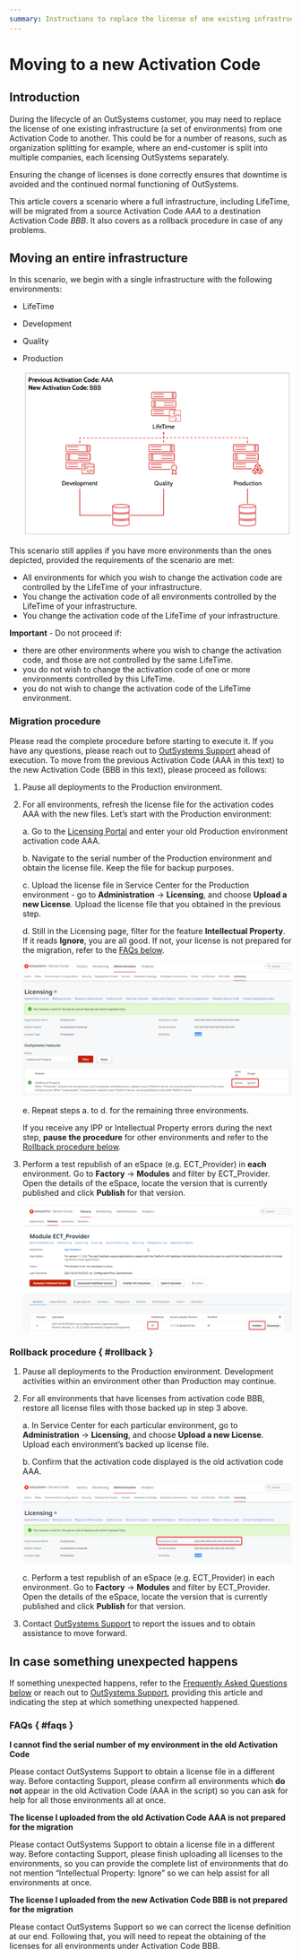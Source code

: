 ```yaml
---
summary: Instructions to replace the license of one existing infrastructure from one Activation Code to another.
---
```


# Moving to a new Activation Code

## Introduction

During the lifecycle of an OutSystems customer, you may need to replace the license of one existing infrastructure (a set of environments) from one Activation Code to another. This could be for a number of reasons, such as organization splitting for example, where an end-customer is split into multiple companies, each licensing OutSystems separately.

Ensuring the change of licenses is done correctly ensures that downtime is avoided and the continued normal functioning of OutSystems.

This article covers a scenario where a full infrastructure, including LifeTime, will be migrated from a source Activation Code *AAA* to a destination Activation Code *BBB*. It also covers as a rollback procedure in case of any problems.

## Moving an entire infrastructure

In this scenario, we begin with a single infrastructure with the following environments:

* LifeTime
* Development
* Quality
* Production

    ![](images/move-infra-system-lt.png)

This scenario still applies if you have more environments than the ones depicted, provided the requirements of the scenario are met:

* All environments for which you wish to change the activation code are controlled by the LifeTime of your infrastructure. 
* You change the activation code of all environments controlled by the LifeTime of your infrastructure. 
* You change the activation code of the LifeTime of your infrastructure. 

**Important** - Do not proceed if:

* there are other environments where you wish to change the activation code, and those are not controlled by the same LifeTime.
* you do not wish to change the activation code of one or more environments controlled by this LifeTime.
* you do not wish to change the activation code of the LifeTime environment.

### Migration procedure

Please read the complete procedure before starting to execute it. If you have any questions, please reach out to [OutSystems Support](https://success.outsystems.com/Support) ahead of execution. 
To move from the previous Activation Code (AAA in this text) to the new Activation Code (BBB in this text), please proceed as follows:

1.  Pause all deployments to the Production environment.

1.  For all environments, refresh the license file for the activation codes AAA with the new files. Let’s start with the Production environment:

    a. Go to the [Licensing Portal](https://www.outsystems.com/licensing) and enter your old Production environment activation code AAA.
        
    b. Navigate to the serial number of the Production environment and obtain the license file. Keep the file for backup purposes.
        
    c. Upload the license file in Service Center for the Production environment - go to **Administration** -> **Licensing**, and choose **Upload a new License**. Upload the license file that you obtained in the previous step.
        
    d. Still in the Licensing page, filter for the feature **Intellectual Property**. If it reads **Ignore**, you are all good. If not, your license is not prepared for the migration, refer to the [FAQs below](#faqs).

    ![](images/move-infra-ignore-lt.png)
            
    e. Repeat steps a. to d. for the remaining three environments.

    <div class="info" markdown="1">

    If you receive any IPP or Intellectual Property errors during the next step, **pause the procedure** for other environments and refer to the [Rollback procedure below](#rollback).

    </div>

1.  Perform a test republish of an eSpace (e.g. ECT_Provider) in **each** environment. 
Go to **Factory** -> **Modules** and filter by ECT_Provider. Open the details of the eSpace, locate the version that is currently published and click **Publish** for that version.

    ![](images/move-infra-ect-lt.png)

### Rollback procedure { #rollback }

1.  Pause all deployments to the Production environment. 
Development activities within an environment other than Production may continue.

1.  For all environments that have licenses from activation code BBB, restore all license files with those backed up in step 3 above.

    a. In Service Center for each particular environment, go to **Administration** -> **Licensing**, and choose **Upload a new License**. Upload each environment’s backed up license file.

    b. Confirm that the activation code displayed is the old activation code AAA.

    ![](images/move-infra-rollback-lt.png)

    c. Perform a test republish of an eSpace (e.g. ECT_Provider) in each environment. 
    Go to **Factory** -> **Modules** and filter by ECT_Provider. Open the details of the eSpace, locate the version that is currently published and click **Publish** for that version.

1.  Contact [OutSystems Support](https://success.outsystems.com/Support) to report the issues and to obtain assistance to move forward.

## In case something unexpected happens

If something unexpected happens, refer to the [Frequently Asked Questions below](#faqs) or reach out to [OutSystems Support](https://success.outsystems.com/Support), providing this article and indicating the step at which something unexpected happened.

### FAQs { #faqs }

**I cannot find the serial number of my environment in the old Activation Code**

Please contact OutSystems Support to obtain a license file in a different way. Before contacting Support, please confirm all environments which **do not** appear in the old Activation Code (AAA in the script) so you can ask for help for all those environments all at once.

**The license I uploaded from the old Activation Code AAA is not prepared for the migration**

Please contact OutSystems Support to obtain a license file in a different way. Before contacting Support, please finish uploading all licenses to the environments, so you can provide the complete list of environments that do not mention “Intellectual Property: Ignore” so we can help assist for all environments at once.

**The license I uploaded from the new Activation Code BBB is not prepared for the migration**

Please contact OutSystems Support so we can correct the license definition at our end. Following that, you will need to repeat the obtaining of the licenses for all environments under Activation Code BBB.
